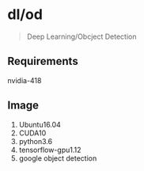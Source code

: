 # dl/od
> Deep Learning/Obcject Detection
## Requirements
nvidia-418
## Image
1. Ubuntu16.04
2. CUDA10
3. python3.6
4. tensorflow-gpu1.12
5. google object detection

